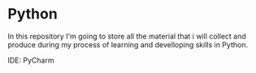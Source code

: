 # Python

In this repository I'm going to store all the material that i will collect and produce during my process of learning and develloping skills in Python. 

IDE: PyCharm
